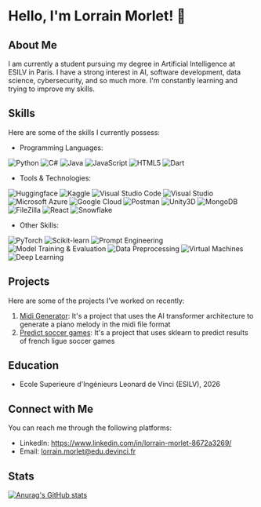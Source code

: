 # Hello, I'm Lorrain Morlet! 👋

## About Me
I am currently a student pursuing my degree in Artificial Intelligence at ESILV in Paris. I have a strong interest in AI, software development, data science, cybersecurity, and so much more. I'm constantly learning and trying to improve my skills. 

## Skills
Here are some of the skills I currently possess:

- Programming Languages:

![Python](https://img.shields.io/badge/-Python-3776AB?logo=python&logoColor=white)
![C#](https://img.shields.io/badge/-C%23-239120?logo=c-sharp&logoColor=white)
![Java](https://img.shields.io/badge/-Java-007396?logo=java&logoColor=white)
![JavaScript](https://img.shields.io/badge/-JavaScript-F7DF1E?logo=javascript&logoColor=black)
![HTML5](https://img.shields.io/badge/-HTML5-E34F26?logo=html5&logoColor=white)
![Dart](https://img.shields.io/badge/-Dart-0175C2?logo=dart&logoColor=white)


- Tools & Technologies:

![Huggingface](https://img.shields.io/badge/-Hugging%20Face-FDB827?logo=hugging-face&logoColor=black)
![Kaggle](https://img.shields.io/badge/-Kaggle-20BEFF?logo=kaggle&logoColor=white)
![Visual Studio Code](https://img.shields.io/badge/-Visual%20Studio%20Code-007ACC?logo=visual-studio-code&logoColor=white)
![Visual Studio](https://img.shields.io/badge/-Visual%20Studio-5C2D91?logo=visual-studio&logoColor=white)
![Microsoft Azure](https://img.shields.io/badge/-Microsoft%20Azure-0089D6?logo=microsoft-azure&logoColor=white)
![Google Cloud](https://img.shields.io/badge/-Google%20Cloud-4285F4?logo=google-cloud&logoColor=white)
![Postman](https://img.shields.io/badge/-Postman-FF6C37?logo=postman&logoColor=white)
![Unity3D](https://img.shields.io/badge/-Unity3D-000000?logo=unity&logoColor=white)
![MongoDB](https://img.shields.io/badge/-MongoDB-47A248?logo=mongodb&logoColor=white)
![FileZilla](https://img.shields.io/badge/-FileZilla-BF0000?logo=filezilla&logoColor=white)
![React](https://img.shields.io/badge/-React-61DAFB?logo=react&logoColor=black)
![Snowflake](https://img.shields.io/badge/-React-61DAFB?logo=Snowflake&logoColor=black)

- Other Skills:

![PyTorch](https://img.shields.io/badge/-PyTorch-EE4C2C?logo=pytorch&logoColor=white)
![Scikit-learn](https://img.shields.io/badge/-Scikit--learn-F7931A?logo=scikit-learn&logoColor=white)
![Prompt Engineering](https://img.shields.io/badge/-Prompt%20Engineering-303F9F?logo=openai&logoColor=white)
![Model Training & Evaluation](https://img.shields.io/badge/-Model%20Training%20%26%20Evaluation-FFC107?logo=tensorflow&logoColor=white)
![Data Preprocessing](https://img.shields.io/badge/-Data%20Preprocessing-007396?logo=pandas&logoColor=white)
![Virtual Machines](https://img.shields.io/badge/-Virtual%20Machines-0052CC?logo=vmware&logoColor=white)
![Deep Learning](https://img.shields.io/badge/-Deep%20Learning-00ADD8?logo=keras&logoColor=white)

## Projects
Here are some of the projects I've worked on recently:
1. [Midi Generator](https://github.com/Nasotro/MidiGen): It's a project that uses the AI transformer architecture to generate a piano melody in the midi file format
2. [Predict soccer games](https://github.com/Nasotro/ProjetFoot): It's a project that uses sklearn to predict results of french ligue soccer games

## Education
- Ecole Superieure d'Ingénieurs Leonard de Vinci (ESILV), 2026

## Connect with Me
You can reach me through the following platforms:
- LinkedIn: https://www.linkedin.com/in/lorrain-morlet-8672a3269/
- Email: lorrain.morlet@edu.devinci.fr

## Stats
[![Anurag's GitHub stats](https://github-readme-stats.vercel.app/api?username=Nasotro&show_icons=true&theme=radical)](https://github.com/anuraghazra/github-readme-stats)

